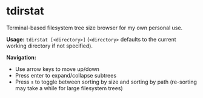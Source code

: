 tdirstat
========

Terminal-based filesystem tree size browser for my own personal use.

**Usage:** `tdirstat [<directory>]` (`<directory>` defaults to the current working
directory if not specified).

**Navigation:**

  * Use arrow keys to move up/down
  * Press enter to expand/collapse subtrees
  * Press `s` to toggle between sorting by size and sorting by path (re-sorting
    may take a while for large filesystem trees)
